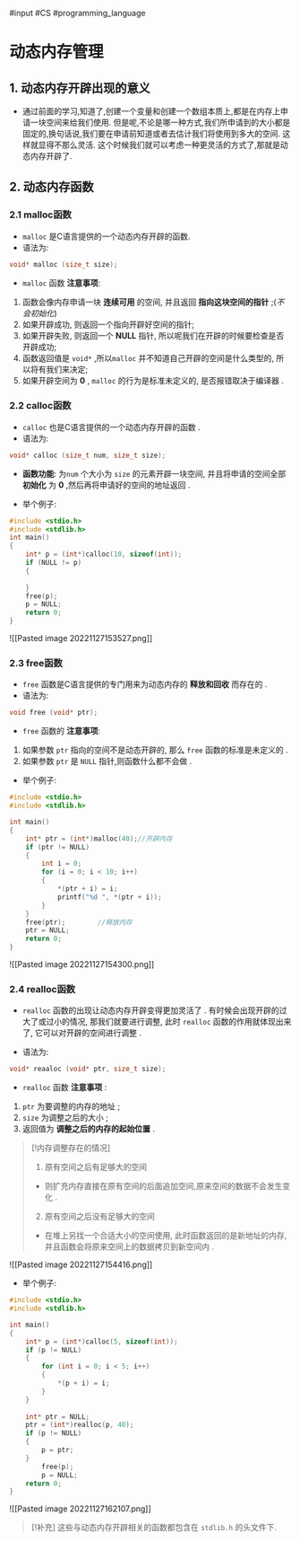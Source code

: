 #input #CS #programming_language 
# 动态内存管理

## 1. 动态内存开辟出现的意义

- 通过前面的学习,知道了,创建一个变量和创建一个数组本质上,都是在内存上申请一块空间来给我们使用. 但是呢,不论是哪一种方式,我们所申请到的大小都是固定的,换句话说,我们要在申请前知道或者去估计我们将使用到多大的空间. 这样就显得不那么灵活. 这个时候我们就可以考虑一种更灵活的方式了,那就是动态内存开辟了.

## 2. 动态内存函数

### 2.1 malloc函数

- `malloc` 是C语言提供的一个动态内存开辟的函数.
- 语法为:
```c
void* malloc (size_t size);
```

- `malloc` 函数 **注意事项**:
1. 函数会像内存申请一块 **连续可用** 的空间, 并且返回 **指向这块空间的指针** ;(*不会初始化*)
2. 如果开辟成功, 则返回一个指向开辟好空间的指针;
3. 如果开辟失败, 则返回一个 **NULL** 指针, 所以呢我们在开辟的时候要检查是否开辟成功;
4. 函数返回值是 `void*` ,所以`malloc` 并不知道自己开辟的空间是什么类型的, 所以将有我们来决定;
5. 如果开辟空间为 **0** , `malloc` 的行为是标准未定义的, 是否报错取决于编译器 .

### 2.2 calloc函数

- `calloc` 也是C语言提供的一个动态内存开辟的函数 .
- 语法为:
```c
void* calloc (size_t num, size_t size);
```

- **函数功能**: 为`num` 个大小为 `size` 的元素开辟一块空间, 并且将申请的空间全部 **初始化** 为 **0** ,然后再将申请好的空间的地址返回 .

- 举个例子:
```c
#include <stdio.h>
#include <stdlib.h>
int main()
{
	int* p = (int*)calloc(10, sizeof(int));
	if (NULL != p)
	{
		
	}
	free(p);
	p = NULL;
	return 0;
}
```

![[Pasted image 20221127153527.png]]
### 2.3 free函数

- `free` 函数是C语言提供的专门用来为动态内存的 **释放和回收** 而存在的 .
- 语法为:
```c
void free (void* ptr);
```

- `free` 函数的 **注意事项**:
1. 如果参数 `ptr` 指向的空间不是动态开辟的, 那么 `free` 函数的标准是未定义的 .
2. 如果参数 `ptr` 是 `NULL` 指针,则函数什么都不会做 .

- 举个例子:
```c
#include <stdio.h>
#include <stdlib.h>

int main()
{
	int* ptr = (int*)malloc(40);//开辟内存
	if (ptr != NULL)
	{
		int i = 0;
		for (i = 0; i < 10; i++)
		{
			*(ptr + i) = i;
			printf("%d ", *(ptr + i));
		}
	}
	free(ptr);        //释放内存
	ptr = NULL;
	return 0;
}
```

![[Pasted image 20221127154300.png]]

### 2.4 realloc函数

- `realloc` 函数的出现让动态内存开辟变得更加灵活了 . 有时候会出现开辟的过大了或过小的情况, 那我们就要进行调整, 此时 `realloc` 函数的作用就体现出来了, 它可以对开辟的空间进行调整 .

- 语法为:
```c
void* reaaloc (void* ptr, size_t size);
```

- `realloc` 函数 **注意事项** :
1. `ptr` 为要调整的内存的地址 ;
2. `size` 为调整之后的大小 ;
3. 返回值为 **调整之后的内存的起始位置** .

>[!内存调整存在的情况]
>1. 原有空间之后有足够大的空间
>- 则扩充内存直接在原有空间的后面追加空间,原来空间的数据不会发生变化 .
>2. 原有空间之后没有足够大的空间
>- 在堆上另找一个合适大小的空间使用, 此时函数返回的是新地址的内存, 并且函数会将原来空间上的数据拷贝到新空间内 .

![[Pasted image 20221127154416.png]]

- 举个例子:
```c
#include <stdio.h>
#include <stdlib.h>

int main()
{
	int* p = (int*)calloc(5, sizeof(int));
	if (p != NULL)
	{
		for (int i = 0; i < 5; i++)
		{
			*(p + i) = i;
		}
	}
	
	int* ptr = NULL;
	ptr = (int*)realloc(p, 40);
	if (p != NULL)
	{
        p = ptr;
    }
        free(p);
        p = NULL;
	return 0;
}
```

![[Pasted image 20221127162107.png]]

>[!补充]
>这些与动态内存开辟相关的函数都包含在 `stdlib.h` 的头文件下.

